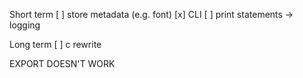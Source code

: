 Short term
[ ] store metadata (e.g. font)
[x] CLI
[ ] print statements -> logging

Long term
[ ] c rewrite

EXPORT DOESN'T WORK